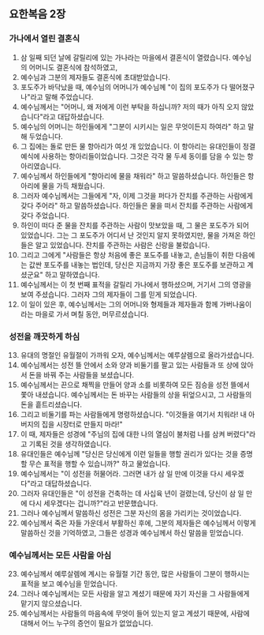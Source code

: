 ## 요한복음 2장

### 가나에서 열린 결혼식
1. 삼 일째 되던 날에 갈릴리에 있는 가나라는 마을에서 결혼식이 열렸습니다. 예수님의 어머니도 결혼식에 참석하였고,
2. 예수님과 그분의 제자들도 결혼식에 초대받았습니다.
3. 포도주가 바닥났을 때, 예수님의 어머니가 예수님께 "이 집의 포도주가 다 떨어졌구나"라고 말해 주었습니다.
4. 예수님께서는 "어머니, 왜 저에게 이런 부탁을 하십니까? 저의 때가 아직 오지 않았습니다"라고 대답하셨습니다.
5. 예수님의 어머니는 하인들에게 "그분이 시키시는 일은 무엇이든지 하여라" 하고 말해 두었습니다.
6. 그 집에는 돌로 만든 물 항아리가 여섯 개 있었습니다. 이 항아리는 유대인들이 정결 예식에 사용하는 항아리들이었습니다. 그것은 각각 물 두세 동이를 담을 수 있는 항아리였습니다.
7. 예수님께서 하인들에게 "항아리에 물을 채워라" 하고 말씀하셨습니다. 하인들은 항아리에 물을 가득 채웠습니다.
8. 그러자 예수님께서는 그들에게 "자, 이제 그것을 퍼다가 잔치를 주관하는 사람에게 갖다 주어라" 하고 말씀하셨습니다. 하인들은 물을 떠서 잔치를 주관하는 사람에게 갖다 주었습니다.
9. 하인이 떠다 준 물을 잔치를 주관하는 사람이 맛보았을 때, 그 물은 포도주가 되어 있었습니다. 그는 그 포도주가 어디서 난 것인지 알지 못하였지만, 물을 가져온 하인들은 알고 있었습니다. 잔치를 주관하는 사람은 신랑을 불렀습니다.
10. 그리고 그에게 "사람들은 항상 처음에 좋은 포도주를 내놓고, 손님들이 취한 다음에는 값싼 포도주를 내놓는 법인데, 당신은 지금까지 가장 좋은 포도주를 보관하고 계셨군요" 하고 말하였습니다.
11. 예수님께서는 이 첫 번째 표적을 갈릴리 가나에서 행하셨으며, 거기서 그의 영광을 보여 주셨습니다. 그러자 그의 제자들이 그를 믿게 되었습니다.
12. 이 일이 있은 후, 예수님께서는 그의 어머니와 형제들과 제자들과 함께 가버나움이라는 마을로 가서 며칠 동안, 머무르셨습니다.
### 성전을 깨끗하게 하심
13. 유대의 명절인 유월절이 가까워 오자, 예수님께서는 예루살렘으로 올라가셨습니다.
14. 예수님께서는 성전 뜰 안에서 소와 양과 비둘기를 팔고 있는 사람들과 또 상에 앉아서 돈을 바꿔 주는 사람들을 보셨습니다.
15. 예수님께서는 끈으로 채찍을 만들어 양과 소를 비롯하여 모든 짐승을 성전 뜰에서 쫓아 내셨습니다. 예수님께서는 돈 바꾸는 사람들의 상을 뒤엎으시고, 그 사람들의 돈을 흩트리셨습니다.
16. 그리고 비둘기를 파는 사람들에게 명령하셨습니다. "이것들을 여기서 치워라! 내 아버지의 집을 시장터로 만들지 마라!"
17. 이 때, 제자들은 성경에 "주님의 집에 대한 나의 열심이 불처럼 나를 삼켜 버렸다"라고 기록된 것을 생각하였습니다.
18. 유대인들은 예수님께 "당신은 당신에게 이런 일들을 행할 권리가 있다는 것을 증명할 무슨 표적을 행할 수 있습니까?" 하고 물었습니다.
19. 예수님께서는 "이 성전을 허물어라. 그러면 내가 삼 일 만에 이것을 다시 세우겠다"라고 대답하셨습니다.
20. 그러자 유대인들은 "이 성전을 건축하는 데 사십육 년이 걸렸는데, 당신이 삼 일 만에 다시 세우겠다는 겁니까?"라고 반문했습니다.
21. 그러나 예수님께서 말씀하신 성전은 그분 자신의 몸을 가리키는 것이었습니다.
22. 예수님께서 죽은 자들 가운데서 부활하신 후에, 그분의 제자들은 예수님께서 이렇게 말씀하신 것을 기억하였고, 그들은 성경과 예수님께서 하신 말씀을 믿었습니다.
### 예수님께서는 모든 사람을 아심
23. 예수님께서 예루살렘에 계시는 유월절 기간 동안, 많은 사람들이 그분이 행하시는 표적을 보고 예수님을 믿었습니다.
24. 그러나 예수님께서는 모든 사람을 알고 계셨기 때문에 자기 자신을 그 사람들에게 맡기지 않으셨습니다.
25. 예수님께서는 사람들의 마음속에 무엇이 들어 있는지 알고 계셨기 때문에, 사람에 대해서 어느 누구의 증언이 필요가 없었습니다.